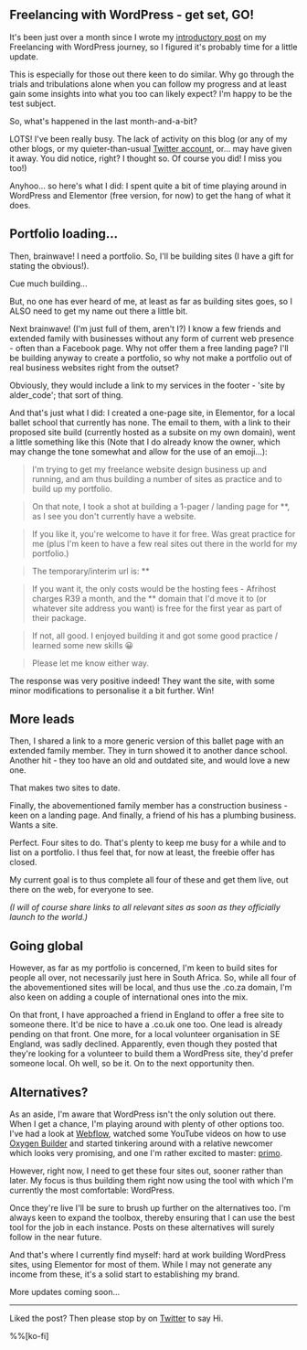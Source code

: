 ## Freelancing with WordPress - get set, GO!

It's been just over a month since I wrote my [introductory post](https://blog.aldercode.com/freelancing-with-wordpress-an-introduction) on my Freelancing with WordPress journey, so I figured it's probably time for a little update. 

This is especially for those out there keen to do similar. Why go through the trials and tribulations alone when you can follow my progress and at least gain some insights into what you too can likely expect? I'm happy to be the test subject.

So, what's happened in the last month-and-a-bit?

LOTS! I've been really busy. The lack of activity on this blog (or any of my other blogs, or my quieter-than-usual [Twitter account](https://twitter.com/aldercode), or... may have given it away. You did notice, right? I thought so. Of course you did! I miss you too!)

Anyhoo... so here's what I did: I spent quite a bit of time playing around in WordPress and Elementor (free version, for now) to get the hang of what it does.

## Portfolio loading... ##

Then, brainwave! I need a portfolio. So, I'll be building sites (I have a gift for stating the obvious!). 

Cue much building...

But, no one has ever heard of me, at least as far as building sites goes, so I ALSO need to get my name out there a little bit.

Next brainwave! (I'm just full of them, aren't I?) I know a few friends and extended family with businesses without any form of current web presence - often than a Facebook page. Why not offer them a free landing page? I'll be building anyway to create a portfolio, so why not make a portfolio out of real business websites right from the outset? 

Obviously, they would include a link to my services in the footer - 'site by alder_code'; that sort of thing.

And that's just what I did:
I created a one-page site, in Elementor, for a local ballet school that currently has none. The email to them, with a link to their proposed site build (currently hosted as a subsite on my own domain), went a little something like this (Note that I do already know the owner, which may change the tone somewhat and allow for the use of an emoji...):

> I'm trying to get my freelance website design business up and running, and am thus building a number of sites as practice and to build up my portfolio.

>On that note, I took a shot at building a 1-pager / landing page for **, as I see you don't currently have a website.

>If you like it, you're welcome to have it for free. Was great practice for me (plus I'm keen to have a few real sites out there in the world for my portfolio.)

>The temporary/interim url is: **

>If you want it, the only costs would be the hosting fees - Afrihost charges R39 a month, and the ** domain that I'd move it to (or whatever site address you want) is free for the first year as part of their package.

>If not, all good. I enjoyed building it and got some good practice / learned some new skills 😀

>Please let me know either way.

The response was very positive indeed! They want the site, with some minor modifications to personalise it a bit further. Win!

## More leads ##

Then, I shared a link to a more generic version of this ballet page with an extended family member. They in turn showed it to another dance school. Another hit - they too have an old and outdated site, and would love a new one.

That makes two sites to date.

Finally, the abovementioned family member has a construction business - keen on a landing page. And finally, a friend of his has a plumbing business. Wants a site.

Perfect. Four sites to do. That's plenty to keep me busy for a while and to list on a portfolio. I thus feel that, for now at least, the freebie offer has closed.

My current goal is to thus complete all four of these and get them live, out there on the web, for everyone to see. 

*(I will of course share links to all relevant sites as soon as they officially launch to the world.)*

## Going global ##

However, as far as my portfolio is concerned, I'm keen to build sites for people all over, not necessarily just here in South Africa. So, while all four of the abovementioned sites will be local, and thus use the .co.za domain, I'm also keen on adding a couple of international ones into the mix.

On that front, I have approached a friend in England to offer a free site to someone there. It'd be nice to have a .co.uk one too. One lead is already pending on that front. One more, for a local volunteer organisation in SE England, was sadly declined. Apparently, even though they posted that they're looking for a volunteer to build them a WordPress site, they'd prefer someone local. Oh well, so be it. On to the next opportunity then.

## Alternatives? ##

As an aside, I'm aware that WordPress isn't the only solution out there. When I get a chance, I'm playing around with plenty of other options too. I've had a look at [Webflow](https://webflow.com/), watched some YouTube videos on how to use [Oxygen Builder](https://oxygenbuilder.com/) and started tinkering around with a relative newcomer which looks very promising, and one I'm rather excited to master: [primo](https://primo.so/).

However, right now, I need to get these four sites out, sooner rather than later. My focus is thus building them right now using the tool with which I'm currently the most comfortable: WordPress. 

Once they're live I'll be sure to brush up further on the alternatives too. I'm always keen to expand the toolbox, thereby ensuring that I can use the best tool for the job in each instance. Posts on these alternatives will surely follow in the near future.

And that's where I currently find myself: hard at work building WordPress sites, using Elementor for most of them. While I may not generate any income from these, it's a solid start to establishing my brand.

More updates coming soon...

---
Liked the post? Then please stop by on [Twitter](https://twitter.com/aldercode) to say Hi. 

%%[ko-fi]